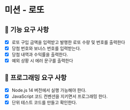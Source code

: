 # 미션 - 로또

## 🚀 기능 요구 사항

- [x] 로또 구입 금액을 입력받고 발행한 로또 수량 및 번호를 출력한다
- [x] 당첨 번호와 보너스 번호를 입력받는다.
- [x] 당첨 내역과 수익률을 출력한다.
- [x] 예외 상황 시 에러 문구를 출력한다

## 🎯 프로그래밍 요구 사항

- [x] Node.js 14 버전에서 실행 가능해야 한다.
- [x] JavaScript 코드 컨벤션을 지키면서 프로그래밍 한다.
- [x] 단위 테스트 코드를 만들고 확인한다.
